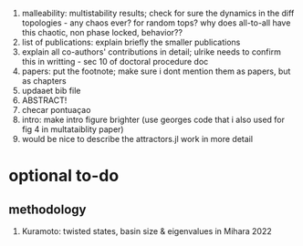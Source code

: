1. malleability: multistability results; check for sure the dynamics in the diff topologies - any chaos ever? for random tops? why does all-to-all have this chaotic, non phase locked, behavior??
2. list of publications: explain briefly the smaller publications
3. explain all co-authors' contributions in detail; ulrike needs to confirm this in writting - sec 10 of doctoral procedure doc
3. papers: put the footnote; make sure i dont mention them as papers, but as chapters
4. updaaet bib file
6. ABSTRACT!
7. checar pontuaçao
7. intro: make intro figure brighter (use georges code that i also used for fig 4 in multataiblity paper)
8. would be nice to describe the attractors.jl work in more detail


# optional to-do
## methodology
1. Kuramoto: twisted states, basin size & eigenvalues in Mihara 2022
